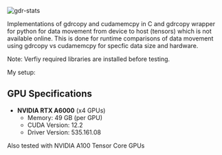 ![gdr-stats](https://github.com/dhayanesh/nvidia-gdrcopy/assets/63561465/896e646f-ee39-431b-ae7c-4fdd4feb83a3)

Implementations of gdrcopy and cudamemcpy in C and gdrcopy wrapper for python for data movement from device to host (tensors) which is not available online. This is done for runtime comparisons of data movement using gdrcopy vs cudamemcpy for specfic data size and hardware.

Note: Verfiy required libraries are installed before testing.

My setup:

## GPU Specifications

- **NVIDIA RTX A6000** (x4 GPUs)
  - Memory: 49 GB (per GPU)
  - CUDA Version: 12.2
  - Driver Version: 535.161.08

Also tested with NVIDIA A100 Tensor Core GPUs
